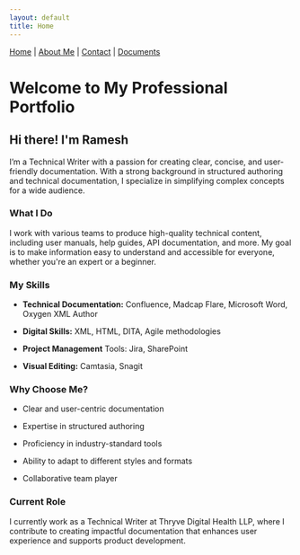 ```yaml
---
layout: default
title: Home
---
```


[Home](index.md) | [About Me](about-me.md) | [Contact](contact.md) | [Documents](documents.md)

# Welcome to My Professional Portfolio
## Hi there! I'm Ramesh
I’m a Technical Writer with a passion for creating clear, concise, and user-friendly documentation. With a strong background in structured authoring and technical documentation, I specialize in simplifying complex concepts for a wide audience.

### What I Do
I work with various teams to produce high-quality technical content, including user manuals, help guides, API documentation, and more. My goal is to make information easy to understand and accessible for everyone, whether you're an expert or a beginner.

### My Skills
- **Technical Documentation:** Confluence, Madcap Flare, Microsoft Word, Oxygen XML Author

- **Digital Skills:** XML, HTML, DITA, Agile methodologies

- **Project Management** Tools: Jira, SharePoint

- **Visual Editing:** Camtasia, Snagit

### Why Choose Me?
- Clear and user-centric documentation

- Expertise in structured authoring

- Proficiency in industry-standard tools

- Ability to adapt to different styles and formats

- Collaborative team player

### Current Role
I currently work as a Technical Writer at Thryve Digital Health LLP, where I contribute to creating impactful documentation that enhances user experience and supports product development.